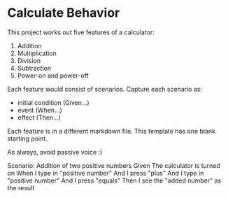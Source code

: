 # Calculate Behavior

This project works out five features of a calculator:

1. Addition
1. Multiplication
1. Division
1. Subtraction
1. Power-on and power-off

Each feature would consist of scenarios.
Capture each scenario as:

- initial condition (Given...)
- event (When...)
- effect (Then...)

Each feature is in a different markdown file.
This template has one blank starting point.

As always, avoid passive voice :)

Scenario: Addition of two positive numbers
 Given The calculator is turned on
 When I type in "positive number"
And I press "plus"
And I type in "positive number"
And I press "equals"
 Then I see the "added number" as the result
